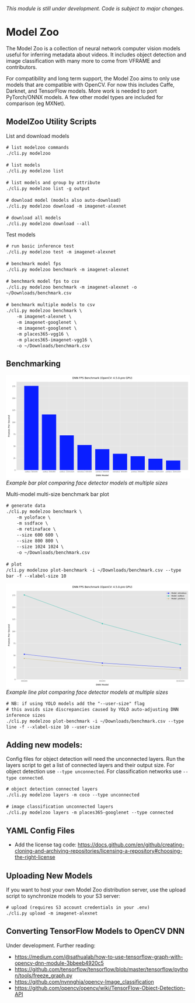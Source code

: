 *This module is still under development. Code is subject to major changes.*

# Model Zoo

The Model Zoo is a collection of neural network computer vision models useful for inferring metadata about videos. It includes object detection and image classification with many more to come from VFRAME and contributors.

For compatibility and long term support, the Model Zoo aims to only use models that are compatible with OpenCV. For now this includes Caffe, Darknet, and TensorFlow models. More work is needed to port PyTorch/ONNX models. A few other model types are included for comparison (eg MXNet).


## ModelZoo Utility Scripts

List and download models
```
# list modelzoo commands
./cli.py modelzoo

# list models
./cli.py modelzoo list

# list models and group by attribute
./cli.py modelzoo list -g output

# download model (models also auto-download)
./cli.py modelzoo download -m imagenet-alexnet

# download all models
./cli.py modelzoo download --all

```

Test models
```
# run basic inference test
./cli.py modelzoo test -m imagenet-alexnet

# benchmark model fps
./cli.py modelzoo benchmark -m imagenet-alexnet

# benchmark model fps to csv
./cli.py modelzoo benchmark -m imagenet-alexnet -o ~/Downloads/benchmark.csv

# benchmark multiple models to csv
./cli.py modelzoo benchmark \
    -m imagenet-alexnet \
    -m imagenet-googlenet \
    -m imagenet-googlenet \
    -m places365-vgg16 \
    -m places365-imagenet-vgg16 \
    -o ~/Downloads/benchmark.csv
```


## Benchmarking

![](assets/modelzoo-benchmark-bar.png)*Example bar plot comparing face detector models at multiple sizes*

Multi-model multi-size benchmark bar plot
```
# generate data
./cli.py modelzoo benchmark \
    -m yoloface \
    -m ssdface \
    -m retinaface \
    --size 600 600 \
    --size 800 800 \            
    --size 1024 1024 \
    -o ~/Downloads/benchmark.csv

# plot
/cli.py modelzoo plot-benchmark -i ~/Downloads/benchmark.csv --type bar -f --xlabel-size 10
```


![](assets/modelzoo-benchmark-line.png)*Example line plot comparing face detector models at multiple sizes*

```
# NB: if using YOLO models add the "--user-size" flag
# this avoids size discrepancies caused by YOLO auto-adjusting DNN inference sizes
./cli.py modelzoo plot-benchmark -i ~/Downloads/benchmark.csv --type line -f --xlabel-size 10 --user-size
```


## Adding new models:

Config files for object detection will need the unconnected layers. Run the layers script to get a list of connected layers and their output size. For object detection use `--type unconnected`. For classification networks use `--type connected`. 

```
# object detection connected layers
./cli.py modelzoo layers -m coco --type unconnected

# image classification unconnected layers
./cli.py modelzoo layers -m places365-googlenet --type connected
```


## YAML Config Files

- Add the license tag code: https://docs.github.com/en/github/creating-cloning-and-archiving-repositories/licensing-a-repository#choosing-the-right-license


## Uploading New Models

If you want to host your own Model Zoo distribution server, use the upload script to synchronize models to your S3 server:
```
# upload (requires S3 account credentials in your .env)
./cli.py upload -m imagenet-alexnet
```


## Converting TensorFlow Models to OpenCV DNN

Under development. Further reading:
- https://medium.com/@sathualab/how-to-use-tensorflow-graph-with-opencv-dnn-module-3bbeeb4920c5
- https://github.com/tensorflow/tensorflow/blob/master/tensorflow/python/tools/freeze_graph.py
- https://github.com/nvnnghia/opencv-Image_classification
- https://github.com/opencv/opencv/wiki/TensorFlow-Object-Detection-API